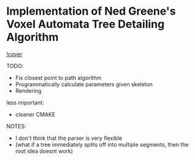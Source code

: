 # Implementation of Ned Greene's Voxel Automata Tree Detailing Algorithm

[!cover](poplar.png)

TODO:
- Fix closest point to path algorithm
- Programmatically calculate parameters given skeleton
- Rendering

less important:
- cleaner CMAKE

NOTES:
- I don't think that the parser is very flexible 
- (what if a tree immediately splits off into multiple segments, then the root idea doesnt work)
